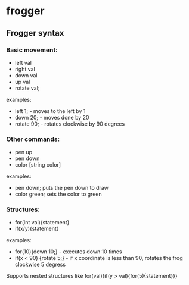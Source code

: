 # frogger

## Frogger syntax
### Basic movement:
- left val
- right val
- down val
- up val
- rotate val;

examples: 
- left 1; - moves to the left by 1
- down 20; - moves done by 20
- rotate 90; - rotates clockwise by 90 degrees

### Other commands:
- pen up
- pen down
- color [string color]

examples:
- pen down; puts the pen down to draw
- color green; sets the color to green



### Structures:
- for(int val){statement}
- if(x/y){statement}

examples:
- for(10){down 10;} - executes down 10 times
- if(x < 90) {rotate 5;} - if x coordinate is less than 90, rotates the frog clockwise 5 degress

Supports nested structures like for(val){if(y > val){for(5){statement}}}

